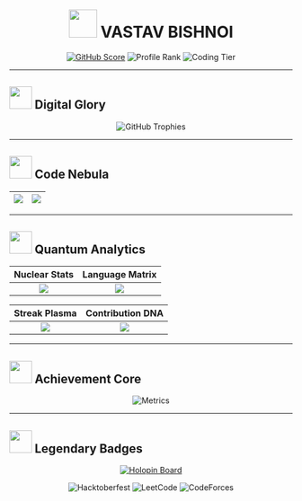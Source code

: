 <div align="center">
  
# <img src="https://media.giphy.com/media/3o7qDEq2bMbcbPRQ2c/giphy.gif" width="50px"> VASTAV BISHNOI

[![GitHub Score](https://img.shields.io/badge/GitHub_Score-987%2F1000-00FF00?style=for-the-badge&logo=github&logoColor=white)](https://github.com/Vastav1812)
![Profile Rank](https://img.shields.io/badge/Rank-%E2%98%85%E2%98%85%E2%98%85%E2%98%85%E2%98%86-FFD700?style=for-the-badge)
![Coding Tier](https://img.shields.io/badge/Tier-ELITE%20DEVELOPER-8A2BE2?style=for-the-badge)

</div>

---

## <img src="https://media.giphy.com/media/juua9i2c2fA0AIp2iq/giphy.gif" width="40px"> **Digital Glory**

<div align="center">

![GitHub Trophies](https://github-profile-trophy.vercel.app/?username=Vastav1812&theme=matrix&rank=SECRET,SSS,SS,S,AAA,AA,A,B,C&margin-w=30&margin-h=15&no-frame=true)

</div>

---

## <img src="https://media.giphy.com/media/Ll5OhkHs0jH0sLqIXG/giphy.gif" width="40px"> **Code Nebula**

| <img src="https://github-readme-activity-graph.vercel.app/graph?username=Vastav1812&theme=react-dark&hide_border=true&area=true&custom_title=Code%20Pulse%20Matrix&radius=16"> | <img src="https://github-readme-stats.vercel.app/api/wakatime?username=Vastav1812&theme=react&hide_border=true&layout=compact&custom_title=Time%20Continuum%20Breakdown"> |
|:---:|:---:|

---

## <img src="https://media.giphy.com/media/3o7TKMt1VV28bTZU2A/giphy.gif" width="40px"> **Quantum Analytics**

<div align="center">

| **Nuclear Stats** | **Language Matrix** |
|:---:|:---:|
| <img src="https://github-readme-stats.vercel.app/api?username=Vastav1812&show_icons=true&theme=vision-friendly-dark&include_all_commits=true&count_private=true&hide_border=true&custom_title=Code%20Singularity"> | <img src="https://github-readme-stats.vercel.app/api/top-langs/?username=Vastav1812&theme=vision-friendly-dark&hide_border=true&layout=compact&langs_count=8&custom_title=Digital%20Lexicon"> |

| **Streak Plasma** | **Contribution DNA** |
|:---:|:---:|
| <img src="https://github-readme-streak-stats.herokuapp.com/?user=Vastav1812&theme=vision-friendly-dark&hide_border=true&background=0D1117&stroke=00FF00"> | <img src="https://github-contribution-stats.vercel.app/api/?username=Vastav1812&theme=matrix&show_icons=true"> |

</div>

---

## <img src="https://media.giphy.com/media/XxQrtZMdJ5W3u/giphy.gif" width="40px"> **Achievement Core**

<div align="center">

![Metrics](https://metrics.lecoq.io/Vastav1812?template=classic&base=header%2C%20activity%2C%20community%2C%20repositories%2C%20metadata&base.indepth=false&base.hireable=false&base.skip=false&config.timezone=Asia%2FKolkata)

</div>

---

## <img src="https://media.giphy.com/media/8JT7qWR1V7yCI3uDk2/giphy.gif" width="40px"> **Legendary Badges**

<div align="center">

[![Holopin Board](https://holopin.me/vastav1812)](https://holopin.io/@vastav1812)
  
![Hacktoberfest](https://img.shields.io/badge/Hacktoberfest-2023-8A2BE2?style=for-the-badge&logo=digitalocean)
![LeetCode](https://img.shields.io/badge/LeetCode-300%2B_Solutions-FFA116?style=for-the-badge&logo=leetcode)
![CodeForces](https://img.shields.io/badge/CodeForces-Candidate_Master-8A2BE2?style=for-the-badge)

</div>
